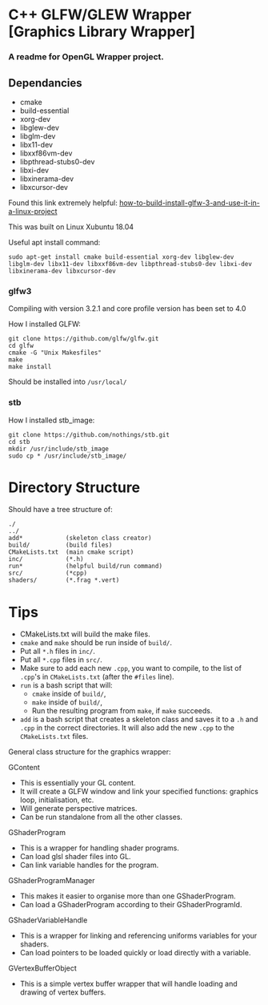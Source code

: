 # C++ GLFW/GLEW Wrapper [Graphics Library Wrapper] 
### A readme for OpenGL Wrapper project.
## Dependancies 
- cmake
- build-essential
- xorg-dev
- libglew-dev
- libglm-dev
- libx11-dev
- libxxf86vm-dev
- libpthread-stubs0-dev
- libxi-dev
- libxinerama-dev
- libxcursor-dev

Found this link extremely helpful: [how-to-build-install-glfw-3-and-use-it-in-a-linux-project](https://stackoverflow.com/questions/17768008/how-to-build-install-glfw-3-and-use-it-in-a-linux-project)

This was built on Linux Xubuntu 18.04

Useful apt install command:
```
sudo apt-get install cmake build-essential xorg-dev libglew-dev libglm-dev libx11-dev libxxf86vm-dev libpthread-stubs0-dev libxi-dev libxinerama-dev libxcursor-dev
```

###  glfw3
 Compiling with version 3.2.1 and core profile version has been set to 4.0

How I installed GLFW:
```
git clone https://github.com/glfw/glfw.git
cd glfw
cmake -G "Unix Makesfiles"
make
make install
```
Should be installed into ```/usr/local/```

###  stb
How I installed stb_image:
```
git clone https://github.com/nothings/stb.git
cd stb
mkdir /usr/include/stb_image
sudo cp * /usr/include/stb_image/
```

# Directory Structure
Should have a tree structure of:
```
./
../
add*            (skeleton class creator)
build/          (build files)
CMakeLists.txt  (main cmake script)
inc/            (*.h)
run*            (helpful build/run command)
src/            (*cpp)
shaders/        (*.frag *.vert)
```

# Tips
- CMakeLists.txt will build the make files.
- ```cmake``` and ```make``` should be run inside of ```build/```.
- Put all ```*.h``` files in ```inc/```.
- Put all ```*.cpp``` files in ```src/```.
- Make sure to add each new ```.cpp```, you want to compile, to the list of ```.cpp```'s
  in ```CMakeLists.txt``` (after the ```#files``` line).
- ```run``` is a bash script that will:
  - ```cmake``` inside of ```build/```,
  - ```make``` inside of ```build/```,
  - Run the resulting program from ```make```, if ```make``` succeeds.
- ```add``` is a bash script that creates a skeleton class and saves it to a ```.h```
  and ```.cpp``` in the correct directories. It will also add the new ```.cpp``` to the 
  ```CMakeLists.txt``` files.

General class structure for the graphics wrapper:
 
GContent
- This is essentially your GL content.
- It will create a GLFW window and link your specified functions: 
graphics loop, initialisation, etc.
- Will generate perspective matrices.
- Can be run standalone from all the other classes.

GShaderProgram
- This is a wrapper for handling shader programs.
- Can load glsl shader files into GL.
- Can link variable handles for the program.
  
GShaderProgramManager
- This makes it easier to organise more than one GShaderProgram.
- Can load a GShaderProgram according to their GShaderProgramId.
  
GShaderVariableHandle
- This is a wrapper for linking and referencing uniforms variables for your
shaders.
- Can load pointers to be loaded quickly or load directly with a variable.
  
GVertexBufferObject
- This is a simple vertex buffer wrapper that will handle loading and drawing of
vertex buffers.

